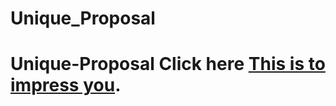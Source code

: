 # Unique_Proposal
# Unique-Proposal Click here [This is to impress you](https://ayeshashamail.github.io/Rose-Day/).
